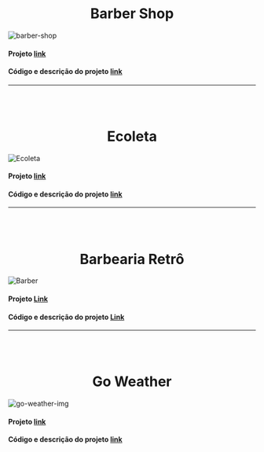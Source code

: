 <h1 align="center">Barber Shop</h1>  
    
![barber-shop](https://user-images.githubusercontent.com/56805229/89960273-f79dec00-dc14-11ea-8fe6-1bcccb6fe69a.png)  
  
#### Projeto [link](https://barber-shop-react-js.vercel.app/#/about)  
#### Código e descrição do projeto [link](https://github.com/RicardoBaltazar/Barber-Shop-ReactJs)  
  
<hr><br><br>
  
<h1 align="center">Ecoleta</h1>  
    
![Ecoleta](https://user-images.githubusercontent.com/56805229/89372434-8b733380-d6bc-11ea-8aba-d62e8cea5cc7.png)  
  
#### Projeto [link](https://ecoleta-sand.vercel.app/)
#### Código e descrição do projeto [link](https://github.com/RicardoBaltazar/Ecoleta-Frontend-Javascript)  
  
<hr><br><br>
  
  <h1 align="center">Barbearia Retrô</h1>  
    
![Barber](https://user-images.githubusercontent.com/56805229/89581430-588c8500-d80d-11ea-8b5a-7eba3285663b.png)  
    
 #### Projeto  [Link](https://barbearia-retro.vercel.app/)  
 #### Código e descrição do projeto [Link](https://github.com/RicardoBaltazar/Site-Barbearia-Javascript)  
  
<hr><br><br>  

<h1 align="center">Go Weather</h1>  
    
![go-weather-img](https://user-images.githubusercontent.com/56805229/89582493-1cf2ba80-d80f-11ea-815b-f8c3d9b8c534.png)  
  
#### Projeto [link](https://ricardobaltazar.github.io/Go-Weather-javascript/)  
#### Código e descrição do projeto [link](https://github.com/RicardoBaltazar/Go-Weather-javascript)  
